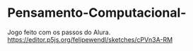 # Pensamento-Computacional-
Jogo feito com os passos do Alura.
https://editor.p5js.org/felipewendl/sketches/cPVn3A-RM
